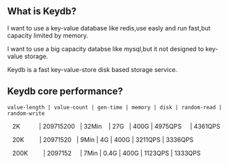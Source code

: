 What is Keydb?
--------------

I want to use a key-value database like redis,use easly and run fast,but capacity limited by memory.

I want to use a big capacity databse like mysql,but it not designed to key-value storage.

Keydb is a fast key-value-store disk based storage service.




Keydb core performance? 
--------------

    value-length | value-count | gen-time | memory | disk | random-read | random-write
    
    2K           | 209715200   | 32Min    | 27G    | 400G |	4975QPS     | 4361QPS
    
    20K          | 20971520    | 9Min     | 4G     | 400G |	3211QPS     | 3336QPS
    
    200K         | 2097152     | 7Min     | 0.4G   | 400G |	1123QPS     | 1333QPS

